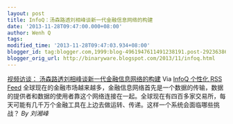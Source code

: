 ```yaml
---
layout: post
title: InfoQ：汤森路透刘相峰谈新一代金融信息网络的构建
date: '2013-11-28T09:47:00.000+08:00'
author: Wenh Q
tags:
modified_time: '2013-11-28T09:47:03.934+08:00'
blogger_id: tag:blogger.com,1999:blog-4961947611491238191.post-292363867410167250
blogger_orig_url: http://binaryware.blogspot.com/2013/11/infoq.html
---
```

[视频访谈：
汤森路透刘相峰谈新一代金融信息网络的构建](http://www.infoq.com/cn/interviews/construction-of-a-new-generation-financial-information-network)
Via [InfoQ 个性化 RSS Feed](http://www.infoq.com/cn/)
全球现在的金融市场越来越多，金融信息网络首先是一个数据的传输，数据的提供者和数据的使用者靠这个网络连接在一起。全球现在有四百多家交易所，每天可能有几千万个金融工具在上边去做运转、传递。这样一个系统会面临哪些挑战？
*By 刘湘峰*
